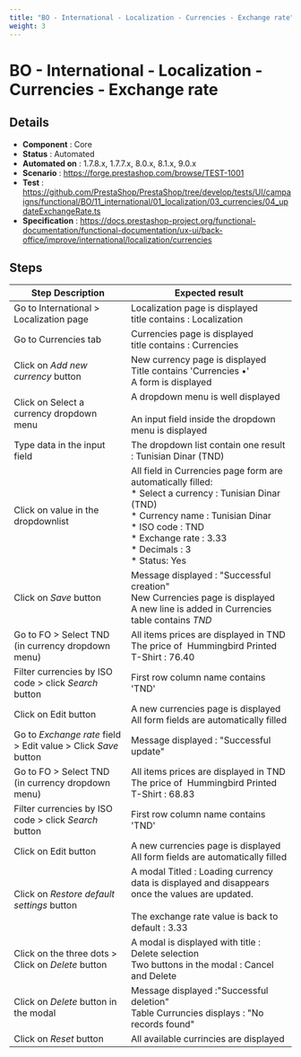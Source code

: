 ```yaml
---
title: "BO - International - Localization - Currencies - Exchange rate"
weight: 3
---
```


# BO - International - Localization - Currencies - Exchange rate
## Details
* **Component** : Core
* **Status** : Automated
* **Automated on** : 1.7.8.x, 1.7.7.x, 8.0.x, 8.1.x, 9.0.x
* **Scenario** : https://forge.prestashop.com/browse/TEST-1001
* **Test** : https://github.com/PrestaShop/PrestaShop/tree/develop/tests/UI/campaigns/functional/BO/11_international/01_localization/03_currencies/04_updateExchangeRate.ts
* **Specification** : https://docs.prestashop-project.org/functional-documentation/functional-documentation/ux-ui/back-office/improve/international/localization/currencies

## Steps
| Step Description | Expected result |
| ----- | ----- |
| Go to International > Localization page | Localization page is displayed<br>title contains : Localization |
| Go to Currencies tab | Currencies page is displayed<br>title contains : Currencies |
| Click on *Add new currency* button | New currency page is displayed<br>Title contains 'Currencies •'<br>A form is displayed |
| Click on Select a currency dropdown menu | A dropdown menu is well displayed<br><br>An input field inside the dropdown menu is displayed |
| Type data in the input field | The dropdown list contain one result : Tunisian Dinar (TND) |
| Click on value in the dropdownlist | All field in Currencies page form are automatically filled:<br> * Select a currency : Tunisian Dinar (TND)<br> * Currency name : Tunisian Dinar <br> * ISO code : TND<br> * Exchange rate : 3.33<br> * Decimals : 3<br> * Status: Yes |
| Click on *Save* button | Message displayed : "Successful creation"<br>New Currencies page is displayed<br>A new line is added in Currencies table contains *TND* |
| Go to FO > Select TND (in currency dropdown menu) | All items prices are displayed in TND<br>The price of  Hummingbird Printed T-Shirt : 76.40 |
| Filter currencies by ISO code > click *Search* button | First row column name contains 'TND' |
| Click on Edit button | A new currencies page is displayed<br>All form fields are automatically filled |
| Go to *Exchange rate* field > Edit value > Click *Save* button | Message displayed : "Successful update" |
| Go to FO > Select TND (in currency dropdown menu) | All items prices are displayed in TND<br>The price of  Hummingbird Printed T-Shirt : 68.83 |
| Filter currencies by ISO code > click *Search* button | First row column name contains 'TND' |
| Click on Edit button | A new currencies page is displayed<br>All form fields are automatically filled |
| Click on *Restore default settings* button | A modal Titled : Loading currency data is displayed and disappears once the values are updated.<br><br>The exchange rate value is back to default : 3.33 |
| Click on the three dots > Click on *Delete* button | A modal is displayed with title : Delete selection<br>Two buttons in the modal : Cancel and Delete |
| Click on *Delete* button in the modal | Message displayed :"Successful deletion"<br>Table Curruncies displays : "No records found" |
| Click on *Reset* button | All available currincies are displayed |
